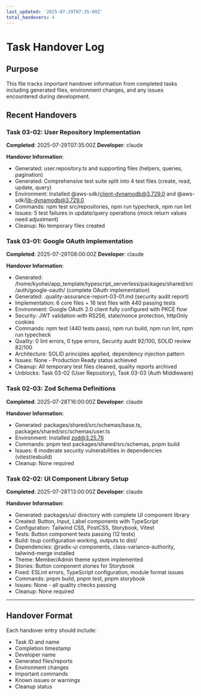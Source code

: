 ```yaml
---
last_updated: '2025-07-29T07:35:00Z'
total_handovers: 4
---
```


# Task Handover Log

## Purpose
This file tracks important handover information from completed tasks including generated files, environment changes, and any issues encountered during development.

## Recent Handovers

### Task 03-02: User Repository Implementation
**Completed**: 2025-07-29T07:35:00Z
**Developer**: claude

**Handover Information**:
- Generated: user.repository.ts and supporting files (helpers, queries, pagination)
- Generated: Comprehensive test suite split into 4 test files (create, read, update, query)
- Environment: Installed @aws-sdk/client-dynamodb@3.729.0 and @aws-sdk/lib-dynamodb@3.729.0
- Commands: npm test src/repositories, npm run typecheck, npm run lint
- Issues: 5 test failures in update/query operations (mock return values need adjustment)
- Cleanup: No temporary files created

### Task 03-01: Google OAuth Implementation
**Completed**: 2025-07-29T08:00:00Z
**Developer**: claude

**Handover Information**:
- Generated: /home/kyohei/app_template/typescript_serverless/packages/shared/src/auth/google-oauth/ (complete OAuth implementation)
- Generated: .quality-assurance-report-03-01.md (security audit report)
- Implementation: 6 core files + 16 test files with 440 passing tests
- Environment: Google OAuth 2.0 client fully configured with PKCE flow
- Security: JWT validation with RS256, state/nonce protection, httpOnly cookies
- Commands: npm test (440 tests pass), npm run build, npm run lint, npm run typecheck
- Quality: 0 lint errors, 0 type errors, Security audit 92/100, SOLID review 82/100
- Architecture: SOLID principles applied, dependency injection pattern
- Issues: None - Production Ready status achieved
- Cleanup: All temporary test files cleaned, quality reports archived
- Unblocks: Task 03-02 (User Repository), Task 03-03 (Auth Middleware)

### Task 02-03: Zod Schema Definitions
**Completed**: 2025-07-28T16:00:00Z
**Developer**: claude

**Handover Information**:
- Generated: packages/shared/src/schemas/base.ts, packages/shared/src/schemas/user.ts
- Environment: Installed zod@3.25.76
- Commands: pnpm test packages/shared/src/schemas, pnpm build
- Issues: 6 moderate security vulnerabilities in dependencies (vitest/esbuild)
- Cleanup: None required

### Task 02-02: UI Component Library Setup
**Completed**: 2025-07-28T13:00:00Z
**Developer**: claude

**Handover Information**:
- Generated: packages/ui/ directory with complete UI component library
- Created: Button, Input, Label components with TypeScript
- Configuration: Tailwind CSS, PostCSS, Storybook, Vitest
- Tests: Button component tests passing (12 tests)
- Build: tsup configuration working, outputs to dist/
- Dependencies: @radix-ui components, class-variance-authority, tailwind-merge installed
- Theme: Member/Admin theme system implemented
- Stories: Button component stories for Storybook
- Fixed: ESLint errors, TypeScript configuration, module format issues
- Commands: pnpm build, pnpm test, pnpm storybook
- Issues: None - all quality checks passing
- Cleanup: None required

---

## Handover Format

Each handover entry should include:
- Task ID and name
- Completion timestamp
- Developer name
- Generated files/reports
- Environment changes
- Important commands
- Known issues or warnings
- Cleanup status